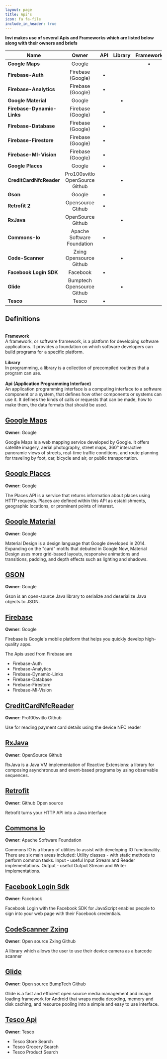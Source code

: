 ```yaml
---
layout: page
title: Api's
icon: fa fa-file
include_in_header: true
---
```


<strong>Invi makes use of several Apis and Frameworks which are listed below along with their owners and briefs</strong>

| Name | Owner | API | Library | Framework |
|---|:---:|:---:|:---:|:---:|
| <strong>Google Maps</strong>| Google |   |   | • |
| <strong>Firebase-Auth</strong>| Firebase (Google) | • |   |   |
| <strong>Firebase-Analytics</strong>| Firebase (Google) | • |   |   |
| <strong>Google Material</strong>| Google |   | • |   |
| <strong>Firebase-Dynamic-Links</strong>| Firebase (Google) | • |   |  |
| <strong>Firebase-Database</strong>| Firebase (Google) | • |   |   |
| <strong>Firebase-Firestore</strong>| Firebase (Google) | • |   |   |
| <strong>Firebase-Ml-Vision</strong>| Firebase (Google) | • |   |   |
| <strong>Google Places</strong>| Google |  • |   |   |
| <strong>CreditCardNfcReader</strong>| Pro100svitlo OpenSource Github |   | • |   |
| <strong>Gson</strong>| Google | • |   |   |
| <strong>Retrofit 2</strong>| Opensource Gtihub | • |   |   |
| <strong>RxJava</strong>| OpenSource Github |   | • |   |
| <strong>Commons-Io</strong>| Apache Software Foundation  | • |   |   |
| <strong>Code-Scanner</strong>| Zxing Opensource Github |   | • |   |
| <strong>Facebook Login SDK</strong>| Facebook | • |   |   |
| <strong>Glide</strong>| Bumptech Opensource Github |   | • |   |
| <strong>Tesco</strong>| Tesco | • |   |   |


<h2>Definitions</h2><br>
<b>Framework</b><br>A framework, or software framework, is a platform for developing software applications. It provides a foundation on which software developers can build programs for a specific platform.<br><br>
<b>Library</b><br>In programming, a library is a collection of precompiled routines that a program can use.<br><br>
<b>Api (Application Programming Interface)</b><br>An application programming interface is a computing interface to a software component or a system, that defines how other components or systems can use it. It defines the kinds of calls or requests that can be made, how to make them, the data formats that should be used.<br>


<h2><strong><a href="https://www.google.com/maps">Google Maps</a></strong></h2>
<strong>Owner</strong>: Google
<p>Google Maps is a web mapping service developed by Google. It offers satellite imagery, aerial photography, street maps, 360° interactive panoramic views of streets, real-time traffic conditions, and route planning for traveling by foot, car, bicycle and air, or public transportation.</p>

<h2><strong><a href="https://cloud.google.com/maps-platform/places/?utm_source=google&utm_medium=cpc&utm_campaign=FY18-Q2-global-demandgen-paidsearchonnetworkhouseads-cs-maps_contactsal_saf&utm_content=text-ad-none-none-DEV_c-CRE_397052992451-ADGP_Hybrid+%7C+AW+SEM+%7C+BKWS+~+Places+%7C+EXA+%7C+Google+Maps+Places+API-KWID_43700049595992121-kwd-17163602396-userloc_20475&utm_term=KW_google%20places-ST_google+places&gclid=CjwKCAjwhOD0BRAQEiwAK7JHmABSGsSeyqfH5ai13A4YxcriVgdAQLfNCwVBfbMTf5MePU2jPSGbMRoCps0QAvD_BwE">Google Places</a></strong></h2>
<strong>Owner</strong>: Google
<p>The Places API is a service that returns information about places using HTTP requests. Places are defined within this API as establishments, geographic locations, or prominent points of interest.</p>

<h2><strong><a href="https://material.io/design">Google Material</a></strong></h2>
<strong>Owner</strong>: Google
<p>Material Design is a design language that Google developed in 2014. Expanding on the "card" motifs that debuted in Google Now, Material Design uses more grid-based layouts, responsive animations and transitions, padding, and depth effects such as lighting and shadows.</p>

<h2><strong><a href="https://github.com/google/gson">GSON</a></strong></h2>
<strong>Owner</strong>: Google
<p>Gson is an open-source Java library to serialize and deserialize Java objects to JSON.</p>

<h2><strong><a href="https://firebase.google.com/">Firebase</a></strong></h2>
<strong>Owner</strong>: Google
<p>Firebase is Google's mobile platform that helps you quickly develop high-quality apps.</p>
The Apis used from Firebase are
<ul>
<li>Firebase-Auth</li>
<li>Firebase-Analytics</li>
<li>Firebase-Dynamic-Links</li>
<li>Firebase-Database</li>
<li>Firebase-Firestore</li>
<li>Firebase-Ml-Vision</li>
</ul>

<h2><strong><a href="https://github.com/pro100svitlo/Credit-Card-NFC-Reader">CreditCardNfcReader</a></strong></h2>
<strong>Owner</strong>: Pro100svitlo Github
<p>Use for reading payment card details using the device NFC reader</p>

<h2><strong><a href="https://github.com/ReactiveX/RxJava">RxJava</a></strong></h2>
<strong>Owner</strong>: OpenSource Github
<p>RxJava is a Java VM implementation of Reactive Extensions: a library for composing asynchronous and event-based programs by using observable sequences.</p>

<h2><strong><a href="https://square.github.io/retrofit/">Retrofit</a></strong></h2>
<strong>Owner</strong>: Github Open source
<p>Retrofit turns your HTTP API into a Java interface</p>

<h2><strong><a href="http://commons.apache.org/proper/commons-io/">Commons Io</a></strong></h2>
<strong>Owner</strong>: Apache Software Foundation
<p>Commons IO is a library of utilities to assist with developing IO functionality. There are six main areas included: Utility classes - with static methods to perform common tasks. Input - useful Input Stream and Reader implementations. Output - useful Output Stream and Writer implementations.</p>

<h2><strong><a href="https://developers.facebook.com/docs/facebook-login/web/">Facebook Login Sdk</a></strong></h2>
<strong>Owner</strong>: Facebook
<p>Facebook Login with the Facebook SDK for JavaScript enables people to sign into your web page with their Facebook credentials.</p>

<h2><strong><a href="https://github.com/zxing/zxing">CodeScanner Zxing</a></strong></h2>
<strong>Owner</strong>: Open source Zxing Github
<p>A library which allows the user to use their device camera as a barcode scanner</p>

<h2><strong><a href="https://github.com/bumptech/glide">Glide</a></strong></h2>
<strong>Owner</strong>: Open source BumpTech Github
<p>Glide is a fast and efficient open source media management and image loading framework for Android that wraps media decoding, memory and disk caching, and resource pooling into a simple and easy to use interface.</p>

<h2><strong><a href="https://www.tescolabs.com/">Tesco Api</a></strong></h2>
<strong>Owner</strong>: Tesco
<ul style="padding-bottom:25px;">
<li>Tesco Store Search</li>
<li>Tesco Grocery Search</li>
<li>Tesco Product Search</li>
</ul>

